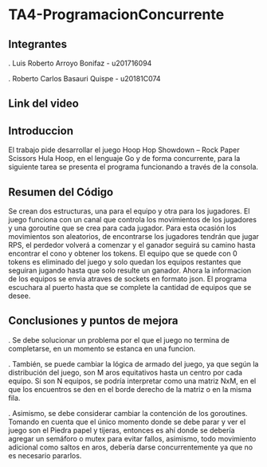 # TA4-ProgramacionConcurrente
## Integrantes
. Luis Roberto Arroyo Bonifaz - u201716094

. Roberto Carlos Basauri Quispe - u20181C074

## Link del video



## Introduccion

El trabajo pide desarrollar el juego Hoop Hop Showdown – Rock Paper Scissors Hula Hoop, en el lenguaje Go y de forma concurrente, para la siguiente tarea se presenta el programa funcionando a través de la consola.

## Resumen del Código
Se crean dos estructuras, una para el equipo y otra para los jugadores. El juego funciona con un canal que controla los movimientos de los jugadores y una goroutine que se crea para cada jugador. Para esta ocasión los movimientos son aleatorios, de encontrarse los jugadores tendrán que jugar RPS, el perdedor volverá a comenzar y el ganador seguirá su camino hasta encontrar el cono y obtener los tokens. El equipo que se quede con 0 tokens es eliminado del juego y solo quedan los equipos restantes que seguiran jugando hasta que solo resulte un ganador. 
Ahora la informacion de los equipos se envia atraves de sockets en formato json. El programa escuchara al puerto hasta que se complete la cantidad de equipos que se desee.

## Conclusiones y puntos de mejora
. Se debe solucionar un problema por el que el juego no termina de completarse, en un momento se estanca en una funcion.

. También, se puede cambiar la lógica de armado del juego, ya que según la distribución del juego, son M aros equitativos hasta un centro por cada equipo. Si son N equipos, se podría interpretar como una matriz NxM, en el que los encuentros se den en el borde derecho de la matriz o en la misma fila.

. Asimismo, se debe considerar cambiar la contención de los goroutines. Tomando en cuenta que el único momento donde se debe parar y ver el juego son el Piedra papel y tijeras, entonces es ahí donde se debería agregar un semáforo o mutex para evitar fallos, asimismo, todo movimiento adicional como saltos en aros, debería darse concurrentemente ya que no es necesario pararlos.

